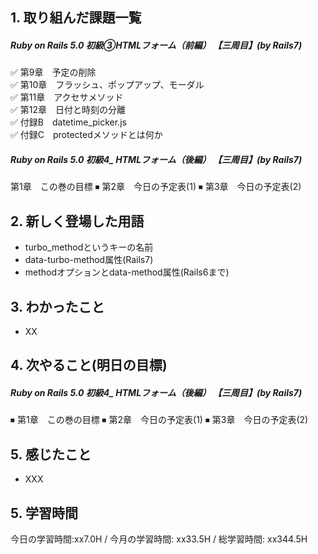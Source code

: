 ## 1. 取り組んだ課題一覧
##### Ruby on Rails 5.0 初級③HTMLフォーム（前編） 【三周目】(by Rails7)
✅ 第9章　予定の削除    
✅ 第10章　フラッシュ、ポップアップ、モーダル  
✅ 第11章　アクセサメソッド  
✅ 第12章　日付と時刻の分離  
✅ 付録B　datetime_picker.js  
✅ 付録C　protectedメソッドとは何か

##### Ruby on Rails 5.0 初級4_ HTMLフォーム（後編）   【三周目】(by Rails7)
第1章　この巻の目標
⏹ 第2章　今日の予定表(1)
⏹ 第3章　今日の予定表(2)

## 2. 新しく登場した用語
- turbo_methodというキーの名前
- data-turbo-method属性(Rails7)
- methodオプションとdata-method属性(Rails6まで)

## 3. わかったこと
- XX

## 4. 次やること(明日の目標) 
##### Ruby on Rails 5.0 初級4_ HTMLフォーム（後編）   【三周目】(by Rails7)
⏹ 第1章　この巻の目標
⏹ 第2章　今日の予定表(1)
⏹ 第3章　今日の予定表(2)

## 5. 感じたこと
- XXX

## 5. 学習時間
今日の学習時間:xx7.0H / 今月の学習時間: xx33.5H / 総学習時間: xx344.5H　


